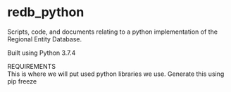 # redb_python
Scripts, code, and documents relating to a python implementation of the Regional Entity Database.

Built using Python 3.7.4

REQUIREMENTS  
This is where we will put used python libraries we use. Generate this using pip freeze